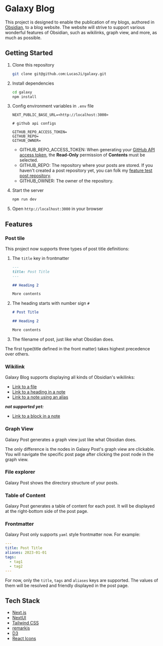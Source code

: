 # Galaxy Blog

This project is designed to enable the publication of my blogs, authored in [Obsidian](https://obsidian.md/), to a blog website. The website will strive to support various wonderful features of Obsidian, such as wikilinks, graph view, and more, as much as possible.

## Getting Started

1. Clone this repository

   ```bash
   git clone git@github.com:LucasJi/galaxy.git
   ```

2. Install dependencies

   ```bash
   cd galaxy
   npm install
   ```

3. Config environment variables in `.env` file

   ```env
   NEXT_PUBLIC_BASE_URL=<http://localhost:3000>

   # github api configs

   GITHUB_REPO_ACCESS_TOKEN=
   GITHUB_REPO=
   GITHUB_OWNER=
   ```

   - GITHUB_REPO_ACCESS_TOKEN: When generating your [GitHub API access token](https://docs.github.com/en/authentication/keeping-your-account-and-data-secure/creating-a-personal-access-token), the **Read-Only** permission of **Contents** must be selected.
   - GITHUB_REPO: The repository where your posts are stored. If you haven't created a post repository yet, you can folk my [feature test post repository](https://github.com/LucasJi/galaxy-feature-posts).
   - GITHUB_OWNER: The owner of the repository.

4. Start the server

   ```bash
   npm run dev
   ```

5. Open `http://localhost:3000` in your browser

## Features

### Post tile

This project now supports three types of post title definitions:

1. The `title` key in frontmatter

   ```md
   ---
   title: Post Title
   ---

   ## Heading 2

   More contents
   ```

2. The heading starts with number sign `#`

   ```md
   # Post Title

   ## Heading 2

   More contents
   ```

3. The filename of post, just like what Obsidian does.

The first type(title defined in the front matter) takes highest precedence over others.

### Wikilink

Galaxy Blog supports displaying all kinds of Obsidian's wikilinks:

- [Link to a file](https://help.obsidian.md/Linking+notes+and+files/Internal+links#Link+to+a+file)
- [Link to a heading in a note](https://help.obsidian.md/Linking+notes+and+files/Internal+links#Link+to+a+heading+in+a+note)
- [Link to a note using an alias](https://help.obsidian.md/Linking+notes+and+files/Aliases#Link+to+a+note+using+an+alias)

**_not supported yet:_**

- [Link to a block in a note](https://help.obsidian.md/Linking+notes+and+files/Internal+links#Link+to+a+block+in+a+note)

### Graph View

Galaxy Post generates a graph view just like what Obsidian does.

The only difference is the nodes in Galaxy Post's graph view are clickable. You will navigate the specific post page after clicking the post node in the graph view.

### File explorer

Galaxy Post shows the directory structure of your posts.

### Table of Content

Galaxy Post generates a table of content for each post. It will be displayed at the right-bottom side of the post page.

### Frontmatter

Galaxy Post only supports `yaml` style frontmatter now. For example:

```yaml
---
title: Post Title
aliases: 2023-01-01
tags:
  - tag1
  - tag2
---
```

For now, only the `title`, `tags` and `aliases` keys are supported. The values of them will be resolved and friendly displayed in the post page.

## Tech Stack

- [Next.js](https://nextjs.org/)
- [NextUI](https://nextui.org/)
- [Tailwind CSS](https://tailwindcss.com/)
- [remarkjs](https://github.com/remarkjs)
- [D3](https://d3js.org/)
- [React Icons](https://react-icons.github.io/react-icons/)
